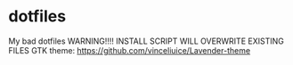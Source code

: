 # dotfiles
My bad dotfiles
WARNING!!!! INSTALL SCRIPT WILL OVERWRITE EXISTING FILES
GTK theme: https://github.com/vinceliuice/Lavender-theme
